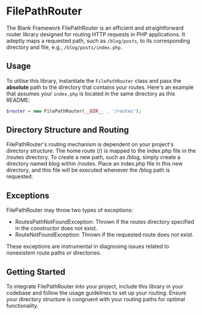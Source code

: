 # FilePathRouter

The Blank Framework FilePathRouter is an efficient and straightforward router library designed for routing HTTP requests
in PHP applications. It adeptly maps a requested path, such as `/blog/posts`, to its corresponding directory and file,
e.g., `/blog/posts/index.php`.

## Usage

To utilise this library, instantiate the `FilePathRouter` class and pass the **absolute** path to the directory that
contains your routes. Here's an example that assumes your `index.php` is located in the same directory as this README:

```php
$router = new FilePathRouter(__DIR__ . '/routes');
```

## Directory Structure and Routing

FilePathRouter's routing mechanism is dependent on your project's directory structure. The home route (/) is mapped to
the index.php file in the /routes directory. To create a new path, such as /blog, simply create a directory named blog
within /routes. Place an index.php file in this new directory, and this file will be executed whenever the /blog path is
requested.

## Exceptions

FilePathRouter may throw two types of exceptions:

- RoutesPathNotFoundException: Thrown if the routes directory specified in the constructor does not exist.
- RouteNotFoundException: Thrown if the requested route does not exist.

These exceptions are instrumental in diagnosing issues related to nonexistent route paths or directories.

## Getting Started

To integrate FilePathRouter into your project, include this library in your codebase and follow the usage guidelines to
set up your routing. Ensure your directory structure is congruent with your routing paths for optimal functionality.